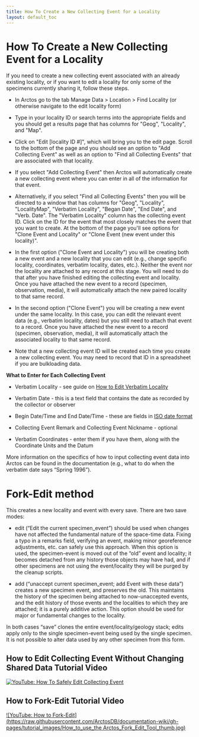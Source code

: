 ```yaml
---
title: How To Create a New Collecting Event for a Locality
layout: default_toc
---
```


# How To Create a New Collecting Event for a Locality

If you need to create a new collecting event associated with an already existing locality, or if you want to edit a locality for only some of the specimens currently sharing it, follow these steps.

* In Arctos go to the tab Manage Data > Location > Find Locality (or otherwise navigate to the edit locality form)

* Type in your locality ID or search terms into the appropriate fields and you should get a results page that has columns for "Geog", "Locality", and "Map".

* Click on "Edit [locality ID #]", which will bring you to the edit page. Scroll to the bottom of the page and you should see an option to "Add Collecting Event" as well as an option to "Find all Collecting Events" that are associated with that locality.

* If you select "Add Collecting Event" then Arctos will automatically create a new collecting event where you can enter in all of the information for that event.

* Alternatively, if you select "Find all Collecting Events" then you will be directed to a window that has columns for "Geog", "Locality", "LocalityMap", "Verbatim Locality", "Began Date", "End Date", and "Verb. Date". The "Verbatim Locality" column has the collecting event ID. Click on the ID for the event that most closely matches the event that you want to create. At the bottom of the page you'll see options for "Clone Event and Locality" or "Clone Event (new event under this locality)".

* In the first option ("Clone Event and Locality") you will be creating both a new event and a new locality that you can edit (e.g., change specific locality, coordinates, verbatim locality, dates, etc.). Neither the event nor the locality are attached to any record at this stage. You will need to do that after you have finished editing the collecting event and locality. Once you have attached the new event to a record (specimen, observation, media), it will automatically attach the new paired locality to that same record.

* In the second option ("Clone Event") you will be creating a new event under the same locality. In this case, you can edit the relevant event data (e.g., verbatim locality, dates) but you still need to attach that event to a record. Once you have attached the new event to a record (specimen, observation, media), it will automatically attach the associated locality to that same record.

* Note that a new collecting event ID will be created each time you create a new collecting event. You may need to record that ID in a spreadsheet if you are bulkloading data.

**What to Enter for Each Collecting Event**

* Verbatim Locality - see guide on [How to Edit Verbatim Locality](https://handbook.arctosdb.org/how_to/How-to-Edit-a-Specific-Locality.html)

* Verbatim Date - this is a text field that contains the date as recorded by the collector or observer

* Begin Date/Time and End Date/Time - these are fields in [ISO date format](https://en.wikipedia.org/wiki/ISO_8601)

* Collecting Event Remark and Collecting Event Nickname - optional

* Verbatim Coordinates - enter them if you have them, along with the Coordinate Units and the Datum

More information on the specifics of how to input collecting event data into Arctos can be found in the documentation (e.g., what to do when the verbatim date says “Spring 1996”).

# Fork-Edit method
This creates a new locality and event with every save. There are two save modes:

* edit (“Edit the current specimen_event”) should be used when changes have not affected the fundamental nature of the space-time data. Fixing a typo in a remarks field, verifying an event, making minor georeference adjustments, etc. can safely use this approach. When this option is used, the specimen-event is moved out of the “old” event and locality; it becomes detached from any history those objects may have had, and if other specimens are not using the event/locality they will be purged by the cleanup scripts.

* add (“unaccept current specimen_event; add Event with these data”) creates a new specimen event, and preserves the old. This maintains the history of the specimen being attached to now-unaccepted events, and the edit history of those events and the localities to which they are attached; it is a purely additive action. This option should be used for major or fundamental changes to the locality.

In both cases “save” clones the entire event/locality/geology stack; edits apply only to the single specimen-event being used by the single specimen. It is not possible to alter data used by any other specimen from this form.

## How to Edit Collecting Event Without Changing Shared Data Tutorial Video

[![YouTube: How To Safely Edit Collecting Event](https://raw.githubusercontent.com/ArctosDB/documentation-wiki/gh-pages/tutorial_images/How_to_Edit_a_Collecting_Event_without_Changing_Shared_Data.jpg)](https://youtu.be/Gt4WamxFTkM)


## How to Fork-Edit Tutorial Video

[![YouTube: How to Fork-Edit](https://raw.githubusercontent.com/ArctosDB/documentation-wiki/gh-pages/tutorial_images/How_to_use_the Arctos_Fork_Edit_Tool_thumb.jpg)](https://www.youtube.com/watch?v=s3Rxk2LhY9E)

